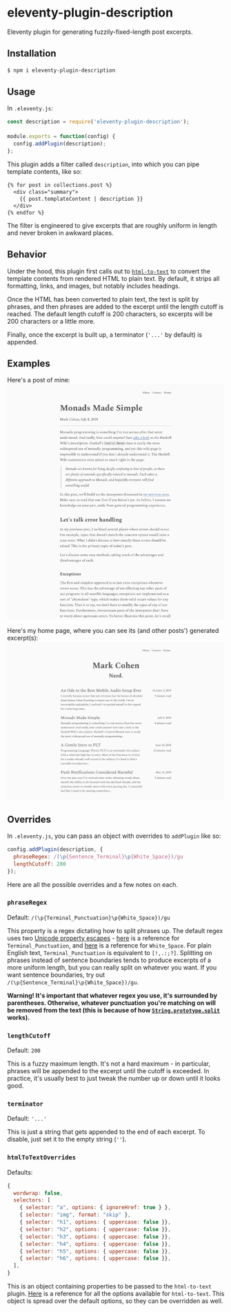 # eleventy-plugin-description

Eleventy plugin for generating fuzzily-fixed-length post excerpts.

## Installation
```bash
$ npm i eleventy-plugin-description
```

## Usage
In `.eleventy.js`:
```js
const description = require('eleventy-plugin-description');

module.exports = function(config) {
  config.addPlugin(description);
};
```

This plugin adds a filter called `description`, into which you can pipe template contents, like so:
```nunjucks
{% for post in collections.post %}
  <div class="summary">
    {{ post.templateContent | description }}
  </div>
{% endfor %}
```

The filter is engineered to give excerpts that are roughly uniform in length and never broken in awkward places.


## Behavior

Under the hood, this plugin first calls out to [`html-to-text`](https://www.npmjs.com/package/html-to-text) to convert the template contents from rendered HTML to plain text. By default, it strips all formatting, links, and images, but notably includes headings.

Once the HTML has been converted to plain text, the text is split by phrases, and then phrases are added to the excerpt until the length cutoff is reached. The default length cutoff is 200 characters, so excerpts will be 200 characters or a little more.

Finally, once the excerpt is built up, a terminator (`'...'` by default) is appended.

## Examples
Here's a post of mine: ![post](assets/post.png)

Here's my home page, where you can see its (and other posts') generated excerpt(s): ![homepage](assets/homepage.png)


## Overrides
In `.eleventy.js`, you can pass an object with overrides to `addPlugin` like so:
```js
config.addPlugin(description, {
  phraseRegex: /(\p{Sentence_Terminal}\p{White_Space})/gu
  lengthCutoff: 280
});
```

Here are all the possible overrides and a few notes on each.

### `phraseRegex`
Default: `/(\p{Terminal_Punctuation}\p{White_Space})/gu`

This property is a regex dictating how to split phrases up. The default regex uses two [Unicode property escapes](https://developer.mozilla.org/en-US/docs/Web/JavaScript/Guide/Regular_Expressions/Unicode_Property_Escapes) - [here](https://unicode.org/cldr/utility/list-unicodeset.jsp?a=[:Terminal_Punctuation=Yes:]) is a reference for `Terminal_Punctuation`, and [here](https://unicode.org/cldr/utility/list-unicodeset.jsp?a=[:White_Space=Yes:]) is a reference for `White_Space`. For plain English text, `Terminal_Punctuation` is equivalent to `[!,.:;?]`. Splitting on phrases instead of sentence boundaries tends to produce excerpts of a more uniform length, but you can really split on whatever you want. If you want sentence boundaries, try out `/(\p{Sentence_Terminal}\p{White_Space})/gu`.

**Warning! It's important that whatever regex you use, it's surrounded by parentheses. Otherwise, whatever punctuation you're matching on will be removed from the text (this is because of how [`String.prototype.split`](https://developer.mozilla.org/en-US/docs/Web/JavaScript/Reference/Global_Objects/String/split) works).**


### `lengthCutoff`
Default: `200`

This is a fuzzy maximum length. It's not a hard maximum - in particular, phrases will be appended to the excerpt until the cutoff is exceeded. In practice, it's usually best to just tweak the number up or down until it looks good.


### `terminator`
Default: `'...'`

This is just a string that gets appended to the end of each excerpt. To disable, just set it to the empty string (`''`).


### `htmlToTextOverrides`
Defaults:
```js
{
  wordwrap: false,
  selectors: [
    { selector: "a", options: { ignoreHref: true } },
    { selector: "img", format: "skip" },
    { selector: "h1", options: { uppercase: false }},
    { selector: "h2", options: { uppercase: false }},
    { selector: "h3", options: { uppercase: false }},
    { selector: "h4", options: { uppercase: false }},
    { selector: "h5", options: { uppercase: false }},
    { selector: "h6", options: { uppercase: false }},
  ],
}
```

This is an object containing properties to be passed to the `html-to-text` plugin. [Here](https://github.com/html-to-text/node-html-to-text/tree/9.0.5/packages/html-to-text#options) is a reference for all the options available for `html-to-text`. This object is spread over the default options, so they can be overridden as well.
